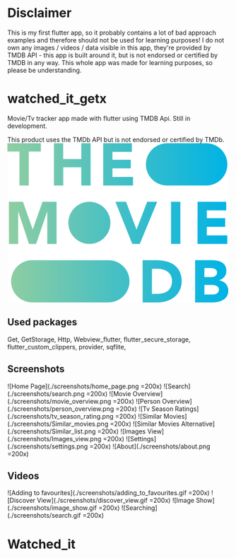 # Disclaimer
This is my first flutter app, so it probably contains a lot of bad approach examples and therefore should not be used for learning purposes!
I do not own any images / videos / data visible in this app, they're provided by TMDB API - this app is built around it, but is not endorsed or certified by TMDB in any way.
This whole app was made for learning purposes, so please be understanding.

# watched_it_getx

Movie/Tv tracker app made with flutter using TMDB Api. Still in development.  

This product uses the TMDb API but is not endorsed or certified by TMDb.
![TMDB Logo](./assets/images/blue_square_tmdb_attribution.png)

## Used packages
Get,
GetStorage,
Http,
Webview_flutter,
flutter_secure_storage,
flutter_custom_clippers,
provider,
sqflite,

## Screenshots

![Home Page](./screenshots/home_page.png =200x)
![Search](./screenshots/search.png =200x)
![Movie Overview](./screenshots/movie_overview.png =200x)
![Person Overview](./screenshots/person_overview.png =200x)
![Tv Season Ratings](./screenshots/tv_season_rating.png =200x)
![Similar Movies](./screenshots/Similar_movies.png =200x)
![Similar Movies Alternative](./screenshots/Similar_list.png =200x)
![Images View](./screenshots/Images_view.png =200x)
![Settings](./screenshots/settings.png =200x)
![About](./screenshots/about.png =200x)

## Videos

![Adding to favourites](./screenshots/adding_to_favourites.gif =200x)
![Discover View](./screenshots/discover_view.gif =200x)
![Image Show](./screenshots/image_show.gif =200x)
![Searching](./screenshots/search.gif =200x)

# Watched_it
